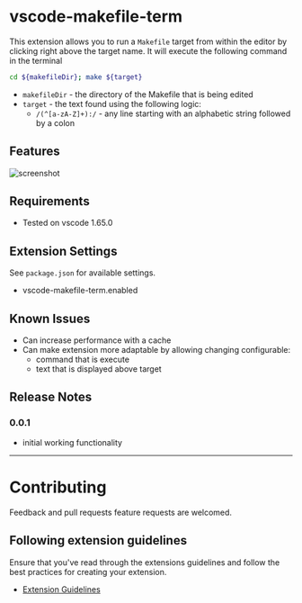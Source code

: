 # vscode-makefile-term 

This extension allows you to run a `Makefile` target from within the
editor by clicking right above the target name. It will execute
the following command in the terminal

```bash
cd ${makefileDir}; make ${target}
```
* `makefileDir` - the directory of the Makefile that is being edited
* `target`  - the text found using the following logic: 
  * `/(^[a-zA-Z]+):/` - any line starting with an alphabetic string followed by a colon

## Features

![screenshot](https://raw.githubusercontent.com/lfmunoz/vscode-makefile-term/main/media/screenshot.png)


## Requirements

* Tested on vscode 1.65.0

## Extension Settings

See `package.json` for available settings. 

* vscode-makefile-term.enabled

## Known Issues

* Can increase performance with a cache
* Can make extension more adaptable by allowing changing configurable:
  * command that is execute
  * text that is displayed above target

## Release Notes

### 0.0.1

* initial working functionality


-----------------------------------------------------------------------------------------------------------

# Contributing

Feedback and pull requests feature requests are welcomed. 

## Following extension guidelines

Ensure that you've read through the extensions guidelines and follow the best practices for creating your extension.

* [Extension Guidelines](https://code.visualstudio.com/api/references/extension-guidelines)

